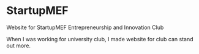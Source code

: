 # StartupMEF
Website for StartupMEF Entrepreneurship and Innovation Club

When I was working for university club, I made website for club can stand out more.
